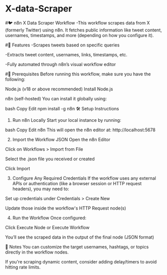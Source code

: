 # X-data-Scraper
#🐦 n8n X Data Scraper Workflow
-This workflow scrapes data from X (formerly Twitter) using n8n. It fetches public information like tweet content, usernames, timestamps, and more (depending on how you configure it).

#🚀 Features
-Scrapes tweets based on specific queries

-Extracts tweet content, usernames, links, timestamps, etc.

-Fully automated through n8n’s visual workflow editor

#🧰 Prerequisites
Before running this workflow, make sure you have the following:

Node.js (v18 or above recommended)
Install Node.js

n8n (self-hosted)
You can install it globally using:

bash
Copy
Edit
npm install -g n8n
🛠️ Setup Instructions
1. Run n8n Locally
Start your local instance by running:

bash
Copy
Edit
n8n
This will open the n8n editor at: http://localhost:5678

2. Import the Workflow JSON
Open the n8n Editor

Click on Workflows > Import from File

Select the .json file you received or created

Click Import

3. Configure Any Required Credentials
If the workflow uses any external APIs or authentication (like a browser session or HTTP request headers), you may need to:

Set up credentials under Credentials > Create New

Update those inside the workflow's HTTP Request node(s)

4. Run the Workflow
Once configured:

Click Execute Node or Execute Workflow

You’ll see the scraped data in the output of the final node (JSON format)

📝 Notes
You can customize the target usernames, hashtags, or topics directly in the workflow nodes.

If you're scraping dynamic content, consider adding delay/timers to avoid hitting rate limits.
